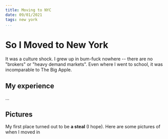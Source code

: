 ```yaml
---
title: Moving to NYC
date: 09/01/2021
tags: new york
...
```


# So I Moved to New York

It was a culture shock.
I grew up in bum-fuck nowhere -- there are no "brokers" or "heavy demand markets".
Even where I went to school, it was incomparable to The Big Apple.

## My experience

...

## Pictures

My first place turned out to be **a steal** (I hope).
Here are some pictures of when I moved in
